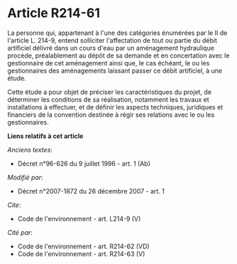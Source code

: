 # Article R214-61

La personne qui, appartenant à l'une des catégories énumérées par le II de l'article L. 214-9, entend solliciter
l'affectation de tout ou partie du débit artificiel délivré dans un cours d'eau par un aménagement hydraulique procède,
préalablement au dépôt de sa demande et en concertation avec le gestionnaire de cet aménagement ainsi que, le cas échéant, le
ou les gestionnaires des aménagements laissant passer ce débit artificiel, à une étude.

Cette étude a pour objet de préciser les caractéristiques du projet, de déterminer les conditions de sa réalisation,
notamment les travaux et installations à effectuer, et de définir les aspects techniques, juridiques et financiers de la
convention destinée à régir ses relations avec le ou les gestionnaires.

**Liens relatifs à cet article**

_Anciens textes_:

  - Décret n°96-626 du 9 juillet 1996 - art. 1 (Ab)

_Modifié par_:

  - Décret n°2007-1872 du 26 décembre 2007 - art. 1

_Cite_:

  - Code de l'environnement - art. L214-9 (V)

_Cité par_:

  - Code de l'environnement - art. R214-62 (VD)
  - Code de l'environnement - art. R214-63 (V)
